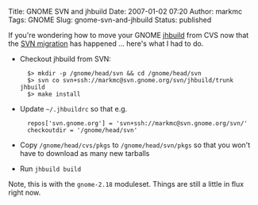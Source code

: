 Title: GNOME SVN and jhbuild
Date: 2007-01-02 07:20
Author: markmc
Tags: GNOME
Slug: gnome-svn-and-jhbuild
Status: published

If you're wondering how to move your GNOME
[jhbuild](http://www.jamesh.id.au/software/jhbuild) from CVS now that
the [SVN migration](http://live.gnome.org/SubversionMigration) has
happened ... here's what I had to do.

-   Checkout jhbuild from SVN:

          $> mkdir -p /gnome/head/svn && cd /gnome/head/svn
          $> svn co svn+ssh://markmc@svn.gnome.org/svn/jhbuild/trunk jhbuild
          $> make install

-   Update `~/.jhbuildrc` so that e.g.

          repos['svn.gnome.org'] = 'svn+ssh://markmc@svn.gnome.org/svn/'
          checkoutdir = '/gnome/head/svn'

-   Copy `/gnome/head/cvs/pkgs` to `/gnome/head/svn/pkgs` so that you
    won't have to download as many new tarballs
-   Run `jhbuild build`

Note, this is with the `gnome-2.18` moduleset. Things are still a little
in flux right now.
